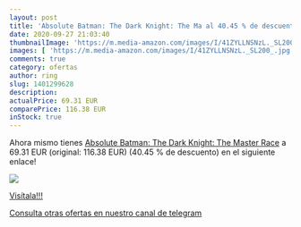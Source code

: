 ```yaml
---
layout: post
title: 'Absolute Batman: The Dark Knight: The Ma al 40.45 % de descuento'
date: 2020-09-27 21:03:40
thumbnailImage: 'https://m.media-amazon.com/images/I/41ZYLLNSNzL._SL200_.jpg'
images: [ 'https://m.media-amazon.com/images/I/41ZYLLNSNzL._SL200_.jpg' ]
comments: true
category: ofertas
author: ring
slug: 1401299628
description:
actualPrice: 69.31 EUR
comparePrice: 116.38 EUR
inStock: true
---
```


Ahora mismo tienes [Absolute Batman: The Dark Knight: The Master Race](https://www.amazon.es/dp/1401299628/?tag=redken-21) a 69.31 EUR (original: 116.38 EUR) (40.45 %  de descuento) en el siguiente enlace!

[![](https://m.media-amazon.com/images/I/41ZYLLNSNzL._SL200_.jpg)](https://www.amazon.es/dp/1401299628/?tag=redken-21)

[Visítala!!!](https://www.amazon.es/dp/1401299628/?tag=redken-21)

[Consulta otras ofertas en nuestro canal de telegram](https://t.me/s/ofertas25)
